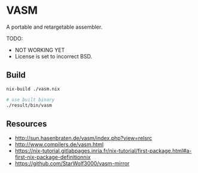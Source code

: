 # VASM

A portable and retargetable assembler.

TODO:

* NOT WORKING YET
* License is set to incorrect BSD.

## Build

```sh
nix-build ./vasm.nix

# use built binary
./result/bin/vasm
```

## Resources

* http://sun.hasenbraten.de/vasm/index.php?view=relsrc
* http://www.compilers.de/vasm.html
* https://nix-tutorial.gitlabpages.inria.fr/nix-tutorial/first-package.html#a-first-nix-package-definitionnix
* https://github.com/StarWolf3000/vasm-mirror